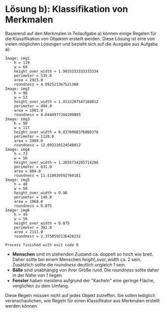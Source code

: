 # Lösung b): Klassifikation von Merkmalen

Basierend auf den Merkmalen in Teilaufgabe a) können einige Regelen für die Klassifikation von Objekten erstellt werden. 
Diese Lösung ist eine von vielen möglichen Lösungen und bezieht sich auf die Ausgabe aus Aufgabe a):

````shell
Image: img1
    h = 119
    w = 60
    height_over_width = 1.9833333333333334
    perimeter = 535.0
    area = 2925.0
    roundness = 4.092521367521368
Image: img2
    h = 96
    w = 53
    height_over_width = 1.8113207547169812
    perimeter = 494.0
    area = 1981.0
    roundness = 4.6444977284199895
Image: img3
    h = 98
    w = 117
    height_over_width = 0.8376068376068376
    perimeter = 1120.0
    area = 2489.0
    roundness = 12.093210124548012
Image: img4
    h = 73
    w = 56
    height_over_width = 1.3035714285714286
    perimeter = 631.0
    area = 884.0
    roundness = 11.510039592760181
Image: img5
    h = 48
    w = 50
    height_over_width = 0.96
    perimeter = 140.0
    area = 1960.0
    roundness = 0.875
Image: img6
    h = 49
    w = 56
    height_over_width = 0.875
    perimeter = 382.0
    area = 2111.0
    roundness = 2.3750592136428232

Process finished with exit code 0

````

- **Menschen** sind im stehenden Zustand ca. doppelt so hoch wie breit. Daher sollte bei einem Menschen *height_over_width* ca. 2 sein. Zusätzlich sollte die *roundness* deutlich ungleich 1 sein.
- **Bälle** sind unabhängig von ihrer Größe rund. Die *roundness* sollte daher in der Nähe von 1 liegen.
- **Fenster** haben meistens aufgrund der "Kacheln" eine geringe Fläche, verglichen zu dem Umfang.


Diese Regeln müssen nicht auf jedes Objekt zutreffen. Sie sollen lediglich veranschaulichen, wie Regeln für einen Klassifikator
aus Merkmalen erstellt werden können. 